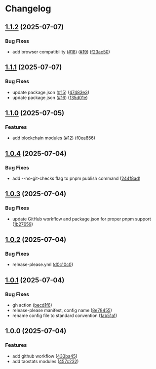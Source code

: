 # Changelog

## [1.1.2](https://github.com/taostat/ts-sdk/compare/v1.1.1...v1.1.2) (2025-07-07)


### Bug Fixes

* add browser compatibility ([#18](https://github.com/taostat/ts-sdk/issues/18)) ([#19](https://github.com/taostat/ts-sdk/issues/19)) ([f23ac50](https://github.com/taostat/ts-sdk/commit/f23ac50c7e64075b483a086fb0c9b7f04ae5d479))

## [1.1.1](https://github.com/taostat/ts-sdk/compare/v1.1.0...v1.1.1) (2025-07-07)


### Bug Fixes

* update package.json  ([#15](https://github.com/taostat/ts-sdk/issues/15)) ([47483e3](https://github.com/taostat/ts-sdk/commit/47483e36450cf52cd279fac988508c86bffa4526))
* update package.json ([#16](https://github.com/taostat/ts-sdk/issues/16)) ([135d01e](https://github.com/taostat/ts-sdk/commit/135d01e700d84493ae1bf4969bd5ddee7a5832cf))

## [1.1.0](https://github.com/taostat/ts-sdk/compare/v1.0.4...v1.1.0) (2025-07-05)


### Features

* add blockchain modules ([#12](https://github.com/taostat/ts-sdk/issues/12)) ([f0ea856](https://github.com/taostat/ts-sdk/commit/f0ea85687575fedb4fcf52e8deae72d34b615174))

## [1.0.4](https://github.com/taostat/ts-sdk/compare/v1.0.3...v1.0.4) (2025-07-04)


### Bug Fixes

* add --no-git-checks flag to pnpm publish command ([244f8ad](https://github.com/taostat/ts-sdk/commit/244f8adc5e92af7ba5154139076ff4bf3ada22cc))

## [1.0.3](https://github.com/taostat/ts-sdk/compare/v1.0.2...v1.0.3) (2025-07-04)


### Bug Fixes

* update GitHub workflow and package.json for proper pnpm support ([1b27659](https://github.com/taostat/ts-sdk/commit/1b27659d53b38fba8dd7abd41f1d1df0af019e3f))

## [1.0.2](https://github.com/taostat/ts-sdk/compare/v1.0.1...v1.0.2) (2025-07-04)


### Bug Fixes

* release-please.yml ([d0c10c0](https://github.com/taostat/ts-sdk/commit/d0c10c0b4d942ce936411bc58a84f9ece60b8a43))

## [1.0.1](https://github.com/taostat/ts-sdk/compare/v1.0.0...v1.0.1) (2025-07-04)


### Bug Fixes

* gh action ([becd1f6](https://github.com/taostat/ts-sdk/commit/becd1f6d64434b755559bbdd51822102fdf92d72))
* release-please manifest, config name ([8e78455](https://github.com/taostat/ts-sdk/commit/8e7845591b28620cc6d2f056ae8f26f23dd02368))
* rename config file to standard convention ([1ab51a1](https://github.com/taostat/ts-sdk/commit/1ab51a11fcc80fa1cff2f9247a1339e64c926b8f))

## 1.0.0 (2025-07-04)


### Features

* add github workflow ([433ba45](https://github.com/taostat/ts-sdk/commit/433ba45311ddab0fd30e1a3bed290bebd13c0daf))
* add taostats modules ([457c232](https://github.com/taostat/ts-sdk/commit/457c232b3d0debda0907e03678afd8545e649fa8))
